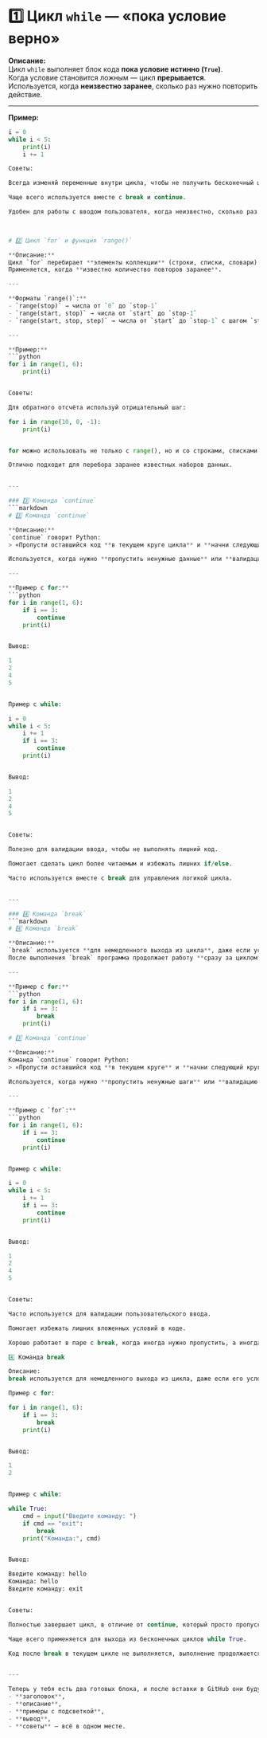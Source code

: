 # 1️⃣ Цикл `while` — «пока условие верно»

**Описание:**  
Цикл `while` выполняет блок кода **пока условие истинно (`True`)**.  
Когда условие становится ложным — цикл **прерывается**.  
Используется, когда **неизвестно заранее**, сколько раз нужно повторить действие.

---

**Пример:**
```python
i = 0
while i < 5:
    print(i)
    i += 1

Советы:

Всегда изменяй переменные внутри цикла, чтобы не получить бесконечный цикл.

Чаще всего используется вместе с break и continue.

Удобен для работы с вводом пользователя, когда неизвестно, сколько раз нужно повторить цикл.


 
# 2️⃣ Цикл `for` и функция `range()`

**Описание:**  
Цикл `for` перебирает **элементы коллекции** (строки, списки, словари) или **диапазон чисел**, созданный функцией `range()`.  
Применяется, когда **известно количество повторов заранее**.

---

**Форматы `range()`:**
- `range(stop)` → числа от `0` до `stop-1`  
- `range(start, stop)` → числа от `start` до `stop-1`  
- `range(start, stop, step)` → числа от `start` до `stop-1` с шагом `step`

---

**Пример:**
```python
for i in range(1, 6):
    print(i)


Советы:

Для обратного отсчёта используй отрицательный шаг:

for i in range(10, 0, -1):
    print(i)


for можно использовать не только с range(), но и со строками, списками и словарями.

Отлично подходит для перебора заранее известных наборов данных.


---

### 3️⃣ Команда `continue`
```markdown
# 3️⃣ Команда `continue`

**Описание:**  
`continue` говорит Python:  
> «Пропусти оставшийся код **в текущем круге цикла** и **начни следующий круг** сразу.»

Используется, когда нужно **пропустить ненужные данные** или **валидацию** и перейти к следующей итерации.

---

**Пример с for:**
```python
for i in range(1, 6):
    if i == 3:
        continue
    print(i)


Вывод:

1
2
4
5


Пример с while:

i = 0
while i < 5:
    i += 1
    if i == 3:
        continue
    print(i)


Вывод:

1
2
4
5


Советы:

Полезно для валидации ввода, чтобы не выполнять лишний код.

Помогает сделать цикл более читаемым и избежать лишних if/else.

Часто используется вместе с break для управления логикой цикла.


---

### 4️⃣ Команда `break`
```markdown
# 4️⃣ Команда `break`

**Описание:**  
`break` используется **для немедленного выхода из цикла**, даже если условие цикла ещё истинно.  
После выполнения `break` программа продолжает работу **сразу за циклом**.

---

**Пример с for:**
```python
for i in range(1, 6):
    if i == 3:
        break
    print(i)

# 3️⃣ Команда `continue`

**Описание:**  
Команда `continue` говорит Python:  
> «Пропусти оставшийся код **в текущем круге** и **начни следующий круг** сразу.»

Используется, когда нужно **пропустить ненужные шаги** или **валидацию данных**, не завершая весь цикл.

---

**Пример с `for`:**
```python
for i in range(1, 6):
    if i == 3:
        continue
    print(i)


Пример с while:

i = 0
while i < 5:
    i += 1
    if i == 3:
        continue
    print(i)


Вывод:

1
2
4
5


Советы:

Часто используется для валидации пользовательского ввода.

Помогает избежать лишних вложенных условий в коде.

Хорошо работает в паре с break, когда иногда нужно пропустить, а иногда — прервать цикл.

4️⃣ Команда break

Описание:
break используется для немедленного выхода из цикла, даже если его условие ещё истинно.

Пример с for:

for i in range(1, 6):
    if i == 3:
        break
    print(i)


Вывод:

1
2


Пример с while:

while True:
    cmd = input("Введите команду: ")
    if cmd == "exit":
        break
    print("Команда:", cmd)


Вывод:

Введите команду: hello
Команда: hello
Введите команду: exit


Советы:

Полностью завершает цикл, в отличие от continue, который просто пропускает текущую итерацию.

Чаще всего применяется для выхода из бесконечных циклов while True.

Код после break в текущем цикле не выполняется, выполнение продолжается со строки сразу за циклом.


---

Теперь у тебя есть два готовых блока, и после вставки в GitHub они будут отображаться красиво и единообразно:
- **заголовок**,  
- **описание**,  
- **примеры с подсветкой**,  
- **вывод**,  
- **советы** — всё в одном месте.
